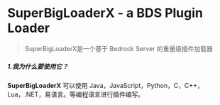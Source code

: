 # SuperBigLoaderX - a BDS Plugin Loader

> SuperBigLoaderX是一个基于 Bedrock Server 的重量级插件加载器

##### 1.我为什么要使用它？
**SuperBigLoaderX** 可以使用 Java，JavaScript，Python，C，C++，Lua，.NET，易语言。等编程语言进行插件编写。


